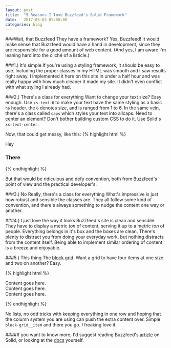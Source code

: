 ```yaml
---
layout: post
title:  "5 Reasons I love Buzzfeed's Solid Framework"
date:   2017-05-03 05:58:00
categories: blog
---
```


###Wait, that Buzzfeed They have a framework?
Yes, Buzzfeed! It would make sense that Buzzfeed would have a hand in development, since they are responsible for a good amount of web content. (And yes, I am aware I'm leaning hard into the cliché of a listicle.)

###1.) It's simple
If you're using a styling framework, it should be easy to use. Including the proper classes in my HTML was smooth and I saw results right away. I implemented it here on this site in under a half hour and was really happy with how much cleaner it made my site. It didn't even conflict with what styling I already had.

###2.) There's a class for everything
Want to change your text size? Easy enough. Use `xs-text-6` to make your text have the same styling as a basic `h6` header. the `6` denotes size, and is ranged from 1 to 6. In the same vein, there's a class called `caps` which styles your text into allcaps. Need to center an element? Don't bother building custom CSS to do it. Use Solid's `xs-text-center`.

Now, that could get messy, like this:
{% highlight html %}

<p class='xs-text-6'>Hey</p>
<h3 class='xs-text-5'>There</h3>

{% endhighlight %}

But that would be ridiculous and defy convention, both from Buzzfeed's point of view and the practical developer's.

###3.) No Really, there's a class for everything
What's impressive is just how robust and sensible the classes are. They all follow some kind of convention, and there's always something to nudge the content one way or another.

###4.) I just love the way it looks
Buzzfeed's site is clean and sensible. They have to display a metric *ton* of content, serving it up to a metric *ton* of people. Everything belongs in it's box and the boxes are clean. There's plenty to distract you from doing your everyday work, but nothing distracts from the content itself. Being able to implement similar ordering of content is a breeze and enjoyable.

###5.) This thing
The [block grid](http://solid.buzzfeed.com/block-grid.html). Want a grid to have four items at one size and two on another? Easy.

{% highlight html %}

<div class="xs-block-grid-2 lg-block-grid-4">
  <div class="block-grid__item">Content goes here.</div>
  <div class="block-grid__item">Content goes here.</div>
  <div class="block-grid__item">Content goes here.</div>
</div>

{% endhighlight %}

No lists, no odd tricks with keeping everything in one row and hoping that the column system you are using can push the extra content over. Simple `block-grid__item` and there you go. I freaking love it.

####If you want to know more, I'd suggest reading Buzzfeed's [article](https://medium.com/buzzfeed-design/introducing-solid-1c16b1bf4868) on Solid, or looking at the [docs](http://solid.buzzfeed.com/) yourself.